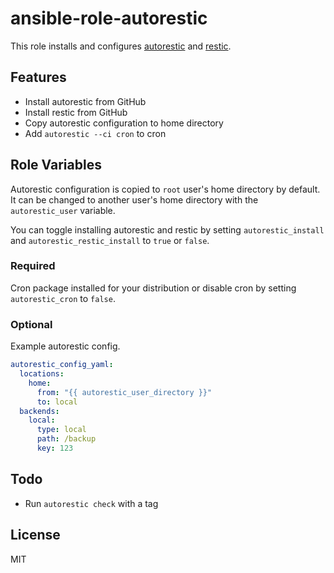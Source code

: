 # ansible-role-autorestic

This role installs and configures [autorestic](https://github.com/cupcakearmy/autorestic) and [restic](https://github.com/restic/restic).

## Features
- Install autorestic from GitHub
- Install restic from GitHub
- Copy autorestic configuration to home directory
- Add `autorestic --ci cron` to cron

## Role Variables

Autorestic configuration is copied to `root` user's home directory by default. 
It can be changed to another user's home directory with the `autorestic_user` variable. 

You can toggle installing autorestic and restic by setting `autorestic_install` and `autorestic_restic_install` to `true` or `false`.

### Required

Cron package installed for your distribution or disable cron by setting `autorestic_cron` to `false`.

### Optional

Example autorestic config.

```yaml
autorestic_config_yaml:
  locations:
    home:
      from: "{{ autorestic_user_directory }}"
      to: local
  backends:
    local:
      type: local
      path: /backup
      key: 123
```

## Todo

- Run `autorestic check` with a tag

## License

MIT
